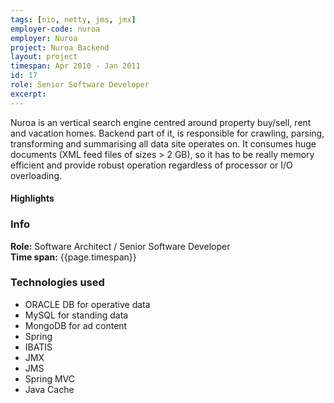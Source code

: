 ```yaml
---
tags: [nio, netty, jms, jmx]
employer-code: nuroa
employer: Nuroa
project: Nuroa Backend
layout: project
timespan: Apr 2010 - Jan 2011
id: 17
role: Senior Software Developer
excerpt:
---
```

Nuroa is an vertical search engine centred around property buy/sell, rent and vacation homes. Backend part of it, is responsible for crawling, parsing, transforming and summarising all data site operates on. It consumes huge documents (XML feed files of sizes > 2 GB), so it has to be really memory efficient and provide robust operation regardless of processor or I/O overloading.

#### Highlights

### Info
**Role:** Software Architect / Senior Software Developer  
**Time span:**  {{page.timespan}}

### Technologies used
* ORACLE DB for operative data
* MySQL for standing data
* MongoDB for ad content
* Spring
* IBATIS
* JMX
* JMS
* Spring MVC
* Java Cache
